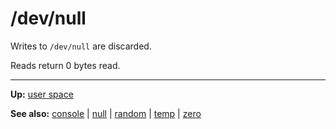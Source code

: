 # /dev/null

Writes to `/dev/null` are discarded.

Reads return 0 bytes read.

---
**Up:** [user space](../userspace.md)

**See also:** [console](console.md) | [null](null.md) | [random](random.md) | [temp](temp.md) | [zero](zero.md)
